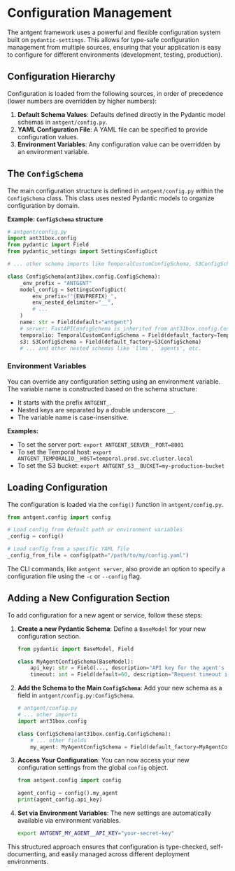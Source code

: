# Configuration Management

The antgent framework uses a powerful and flexible configuration system built on `pydantic-settings`. This allows for type-safe configuration management from multiple sources, ensuring that your application is easy to configure for different environments (development, testing, production).

## Configuration Hierarchy

Configuration is loaded from the following sources, in order of precedence (lower numbers are overridden by higher numbers):

1.  **Default Schema Values**: Defaults defined directly in the Pydantic model schemas in `antgent/config.py`.
2.  **YAML Configuration File**: A YAML file can be specified to provide configuration values.
3.  **Environment Variables**: Any configuration value can be overridden by an environment variable.

## The `ConfigSchema`

The main configuration structure is defined in `antgent/config.py` within the `ConfigSchema` class. This class uses nested Pydantic models to organize configuration by domain.

**Example: `ConfigSchema` structure**
```python
# antgent/config.py
import ant31box.config
from pydantic import Field
from pydantic_settings import SettingsConfigDict

# ... other schema imports like TemporalCustomConfigSchema, S3ConfigSchema

class ConfigSchema(ant31box.config.ConfigSchema):
    _env_prefix = "ANTGENT"
    model_config = SettingsConfigDict(
        env_prefix=f"{ENVPREFIX}_",
        env_nested_delimiter="__",
        # ...
    )
    name: str = Field(default="antgent")
    # server: FastAPIConfigSchema is inherited from ant31box.config.ConfigSchema
    temporalio: TemporalCustomConfigSchema = Field(default_factory=TemporalCustomConfigSchema)
    s3: S3ConfigSchema = Field(default_factory=S3ConfigSchema)
    # ... and other nested schemas like 'llms', 'agents', etc.
```

### Environment Variables

You can override any configuration setting using an environment variable. The variable name is constructed based on the schema structure:

-   It starts with the prefix `ANTGENT_`.
-   Nested keys are separated by a double underscore `__`.
-   The variable name is case-insensitive.

**Examples:**

-   To set the server port: `export ANTGENT_SERVER__PORT=8001`
-   To set the Temporal host: `export ANTGENT_TEMPORALIO__HOST=temporal.prod.svc.cluster.local`
-   To set the S3 bucket: `export ANTGENT_S3__BUCKET=my-production-bucket`

## Loading Configuration

The configuration is loaded via the `config()` function in `antgent/config.py`.

```python
from antgent.config import config

# Load config from default path or environment variables
_config = config()

# Load config from a specific YAML file
_config_from_file = config(path="/path/to/my/config.yaml")
```

The CLI commands, like `antgent server`, also provide an option to specify a configuration file using the `-c` or `--config` flag.

## Adding a New Configuration Section

To add configuration for a new agent or service, follow these steps:

1.  **Create a new Pydantic Schema**: Define a `BaseModel` for your new configuration section.

    ```python
    from pydantic import BaseModel, Field

    class MyAgentConfigSchema(BaseModel):
        api_key: str = Field(..., description="API key for the agent's service.")
        timeout: int = Field(default=60, description="Request timeout in seconds.")
    ```

2.  **Add the Schema to the Main `ConfigSchema`**: Add your new schema as a field in `antgent/config.py:ConfigSchema`.

    ```python
    # antgent/config.py
    # ... other imports
    import ant31box.config

    class ConfigSchema(ant31box.config.ConfigSchema):
        # ... other fields
        my_agent: MyAgentConfigSchema = Field(default_factory=MyAgentConfigSchema)
    ```

3.  **Access Your Configuration**: You can now access your new configuration settings from the global `config` object.

    ```python
    from antgent.config import config

    agent_config = config().my_agent
    print(agent_config.api_key)
    ```

4.  **Set via Environment Variables**: The new settings are automatically available via environment variables.
    ```bash
    export ANTGENT_MY_AGENT__API_KEY="your-secret-key"
    ```

This structured approach ensures that configuration is type-checked, self-documenting, and easily managed across different deployment environments.
